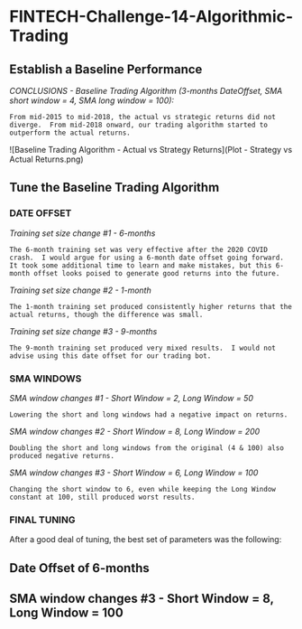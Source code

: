# FINTECH-Challenge-14-Algorithmic-Trading

## Establish a Baseline Performance

*CONCLUSIONS - Baseline Trading Algorithm (3-months DateOffset, SMA short window = 4, SMA long window = 100):*

    From mid-2015 to mid-2018, the actual vs strategic returns did not diverge.  From mid-2018 onward, our trading algorithm started to outperform the actual returns.  

![Baseline Trading Algorithm - Actual vs Strategy Returns](Plot - Strategy vs Actual Returns.png)  


## Tune the Baseline Trading Algorithm

### DATE OFFSET

*Training set size change #1 - 6-months*

    The 6-month training set was very effective after the 2020 COVID crash.  I would argue for using a 6-month date offset going forward.  It took some additional time to learn and make mistakes, but this 6-month offset looks poised to generate good returns into the future.


*Training set size change #2 - 1-month* 

    The 1-month training set produced consistently higher returns that the actual returns, though the difference was small.  


*Training set size change #3 - 9-months*

    The 9-month training set produced very mixed results.  I would not advise using this date offset for our trading bot.



### SMA WINDOWS

*SMA window changes #1 - Short Window = 2, Long Window = 50*

    Lowering the short and long windows had a negative impact on returns.


*SMA window changes #2 - Short Window = 8, Long Window = 200*

    Doubling the short and long windows from the original (4 & 100) also produced negative returns.


*SMA window changes #3 - Short Window = 6, Long Window = 100*

    Changing the short window to 6, even while keeping the Long Window constant at 100, still produced worst results.



### FINAL TUNING

After a good deal of tuning, the best set of parameters was the following:

## Date Offset of 6-months
## SMA window changes #3 - Short Window = 8, Long Window = 100







